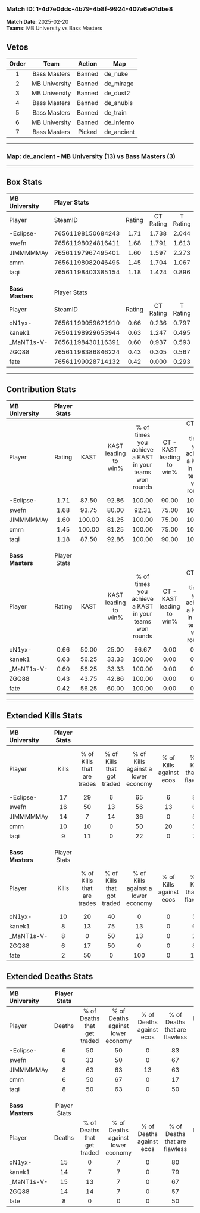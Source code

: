 ### Match ID: 1-4d7e0ddc-4b79-4b8f-9924-407a6e01dbe8  
**Match Date**: 2025-02-20  
**Teams**: MB University vs Bass Masters  

## Vetos  

| Order | Team | Action | Map |
| :---: | :--: | :----: | --- |
| 1 | Bass Masters | Banned | de_nuke |
| 2 | MB University | Banned | de_mirage |
| 3 | MB University | Banned | de_dust2 |
| 4 | Bass Masters | Banned | de_anubis |
| 5 | Bass Masters | Banned | de_train |
| 6 | MB University | Banned | de_inferno |
| 7 | Bass Masters | Picked | de_ancient |

---  

### **Map**: de_ancient - MB University (13) vs Bass Masters (3)  
---  

## Box Stats  

| **MB University** | Player Stats      |        |           |          |        |      |       |         |        |      |     |
| :- | :- | :-: | :-: | :-: | :-: | :-: | :-: | :-: | :-: | :-: | :-: |
| Player            | SteamID           | Rating | CT Rating | T Rating |  KAST  | ADR  | Kills | Assists | Deaths | K/D  | HS% |
| -Eclipse-         | 76561198150684243 |  1.71  |   1.738   |  2.044   | 87.50  | 88.1 |  17   |    2    |   6    | 2.83 | 52  |
| swefn             | 76561198024816411 |  1.68  |   1.791   |  1.613   | 93.75  | 78.4 |  16   |    3    |   6    | 2.67 | 43  |
| JIMMMMMAy         | 76561197967495401 |  1.60  |   1.597   |  2.273   | 100.00 | 91.7 |  14   |    4    |   8    | 1.75 | 71  |
| cmrn              | 76561198082046495 |  1.45  |   1.704   |  1.067   | 100.00 | 82.4 |  10   |    8    |   6    | 1.67 | 50  |
| taqi              | 76561198403385154 |  1.18  |   1.424   |  0.896   | 87.50  | 72.6 |   9   |    4    |   8    | 1.13 | 77  |
|                   |                   |        |           |          |        |      |       |         |        |      |     |
|                   |                   |        |           |          |        |      |       |         |        |      |     |
|                   |                   |        |           |          |        |      |       |         |        |      |     |
| **Bass Masters**  | Player Stats      |        |           |          |        |      |       |         |        |      |     |
| Player            | SteamID           | Rating | CT Rating | T Rating |  KAST  | ADR  | Kills | Assists | Deaths | K/D  | HS% |
| oN1yx-            | 76561199059621910 |  0.66  |   0.236   |  0.797   | 50.00  | 57.4 |  10   |    1    |   15   | 0.67 | 60  |
| kanek1            | 76561198929653944 |  0.63  |   1.247   |  0.495   | 56.25  | 57.7 |   8   |    1    |   14   | 0.57 | 50  |
| _MaNT1s-V-        | 76561198430116391 |  0.60  |   0.937   |  0.593   | 56.25  | 59.1 |   8   |    1    |   15   | 0.53 | 75  |
| ZGQ88             | 76561198386846224 |  0.43  |   0.305   |  0.567   | 43.75  | 57.3 |   6   |    2    |   14   | 0.43 | 66  |
| fate              | 76561199028714132 |  0.42  |   0.000   |  0.293   | 56.25  | 26.6 |   2   |    3    |   8    | 0.25 | 50  |
---  

## Contribution Stats  

| **MB University** | Player Stats |        |                      |                                                        |                           |                                                             |                          |                                                            |
| :- | :-: | :-: | :-: | :-: | :-: | :-: | :-: | :-: |
| Player            |    Rating    |  KAST  | KAST leading to win% | % of times you achieve a KAST in your teams won rounds | CT - KAST leading to win% | CT - % of times you achieve a KAST in your teams won rounds | T - KAST leading to win% | T - % of times you achieve a KAST in your teams won rounds |
| -Eclipse-         |     1.71     | 87.50  |        92.86         |                         100.00                         |           90.00           |                           100.00                            |          100.00          |                           100.00                           |
| swefn             |     1.68     | 93.75  |        80.00         |                         92.31                          |           75.00           |                           100.00                            |          100.00          |                           75.00                            |
| JIMMMMMAy         |     1.60     | 100.00 |        81.25         |                         100.00                         |           75.00           |                           100.00                            |          100.00          |                           100.00                           |
| cmrn              |     1.45     | 100.00 |        81.25         |                         100.00                         |           75.00           |                           100.00                            |          100.00          |                           100.00                           |
| taqi              |     1.18     | 87.50  |        92.86         |                         100.00                         |           90.00           |                           100.00                            |          100.00          |                           100.00                           |
|                   |              |        |                      |                                                        |                           |                                                             |                          |                                                            |
|                   |              |        |                      |                                                        |                           |                                                             |                          |                                                            |
|                   |              |        |                      |                                                        |                           |                                                             |                          |                                                            |
| **Bass Masters**  | Player Stats |        |                      |                                                        |                           |                                                             |                          |                                                            |
| Player            |    Rating    |  KAST  | KAST leading to win% | % of times you achieve a KAST in your teams won rounds | CT - KAST leading to win% | CT - % of times you achieve a KAST in your teams won rounds | T - KAST leading to win% | T - % of times you achieve a KAST in your teams won rounds |
| oN1yx-            |     0.66     | 50.00  |        25.00         |                         66.67                          |           0.00            |                            0.00                             |          28.57           |                           66.67                            |
| kanek1            |     0.63     | 56.25  |        33.33         |                         100.00                         |           0.00            |                            0.00                             |          60.00           |                           100.00                           |
| _MaNT1s-V-        |     0.60     | 56.25  |        33.33         |                         100.00                         |           0.00            |                            0.00                             |          42.86           |                           100.00                           |
| ZGQ88             |     0.43     | 43.75  |        42.86         |                         100.00                         |           0.00            |                            0.00                             |          60.00           |                           100.00                           |
| fate              |     0.42     | 56.25  |        60.00         |                         100.00                         |           0.00            |                            0.00                             |          60.00           |                           100.00                           |
---  

## Extended Kills Stats  

| **MB University** | Player Stats |                            |                            |                                    |                         |                              |                                 |                                       |                    |           |
| :- | :-: | :-: | :-: | :-: | :-: | :-: | :-: | :-: | :-: | :-: |
| Player            |    Kills     | % of Kills that are trades | % of Kills that got traded | % of Kills against a lower economy | % of Kills against ecos | % of Kills that are flawless | % of Kills that are close duels | % of Kills that are assisted by flash | Pistol Round Kills | AWP Kills |
| -Eclipse-         |      17      |             29             |             6              |                 65                 |            6            |              88              |                0                |                   6                   |         4          |     2     |
| swefn             |      16      |             50             |             13             |                 56                 |           13            |              63              |                0                |                   6                   |         1          |     0     |
| JIMMMMMAy         |      14      |             7              |             14             |                 36                 |            0            |              50              |                7                |                   7                   |         1          |     0     |
| cmrn              |      10      |             10             |             0              |                 50                 |           20            |              50              |               10                |                  10                   |         0          |     0     |
| taqi              |      9       |             11             |             0              |                 22                 |            0            |              78              |                0                |                   0                   |         3          |     0     |
|                   |              |                            |                            |                                    |                         |                              |                                 |                                       |                    |           |
|                   |              |                            |                            |                                    |                         |                              |                                 |                                       |                    |           |
|                   |              |                            |                            |                                    |                         |                              |                                 |                                       |                    |           |
| **Bass Masters**  | Player Stats |                            |                            |                                    |                         |                              |                                 |                                       |                    |           |
| Player            |    Kills     | % of Kills that are trades | % of Kills that got traded | % of Kills against a lower economy | % of Kills against ecos | % of Kills that are flawless | % of Kills that are close duels | % of Kills that are assisted by flash | Pistol Round Kills | AWP Kills |
| oN1yx-            |      10      |             20             |             40             |                 0                  |            0            |              50              |               20                |                   0                   |         0          |     0     |
| kanek1            |      8       |             13             |             75             |                 13                 |            0            |              63              |                0                |                  13                   |         1          |     0     |
| _MaNT1s-V-        |      8       |             0              |             50             |                 13                 |            0            |              25              |                0                |                  13                   |         0          |     0     |
| ZGQ88             |      6       |             17             |             50             |                 0                  |            0            |              83              |                0                |                   0                   |         1          |     0     |
| fate              |      2       |             50             |             0              |                100                 |            0            |             100              |                0                |                   0                   |         0          |     0     |
## Extended Deaths Stats  

| **MB University** | Player Stats |                             |                                   |                          |                               |                            |                           |               |
| :- | :-: | :-: | :-: | :-: | :-: | :-: | :-: | :-: |
| Player            |    Deaths    | % of Deaths that get traded | % of Deaths against lower economy | % of Deaths against ecos | % of Deaths that are flawless | % of Deaths that are close | % of Deaths while blinded | Deaths to AWP |
| -Eclipse-         |      6       |             50              |                50                 |            0             |              83               |             0              |             0             |       0       |
| swefn             |      6       |             33              |                50                 |            0             |              67               |             0              |             0             |       0       |
| JIMMMMMAy         |      8       |             63              |                63                 |            13            |              63               |             13             |            25             |       0       |
| cmrn              |      6       |             50              |                67                 |            0             |              17               |             0              |             0             |       0       |
| taqi              |      8       |             50              |                63                 |            0             |              50               |             13             |             0             |       0       |
|                   |              |                             |                                   |                          |                               |                            |                           |               |
|                   |              |                             |                                   |                          |                               |                            |                           |               |
|                   |              |                             |                                   |                          |                               |                            |                           |               |
| **Bass Masters**  | Player Stats |                             |                                   |                          |                               |                            |                           |               |
| Player            |    Deaths    | % of Deaths that get traded | % of Deaths against lower economy | % of Deaths against ecos | % of Deaths that are flawless | % of Deaths that are close | % of Deaths while blinded | Deaths to AWP |
| oN1yx-            |      15      |              0              |                 7                 |            0             |              80               |             7              |             7             |       0       |
| kanek1            |      14      |              7              |                 7                 |            0             |              79               |             0              |             0             |       1       |
| _MaNT1s-V-        |      15      |             13              |                 7                 |            0             |              67               |             0              |             0             |       0       |
| ZGQ88             |      14      |             14              |                 7                 |            0             |              57               |             7              |             0             |       1       |
| fate              |      8       |              0              |                 0                 |            0             |              50               |             0              |            38             |       0       |
